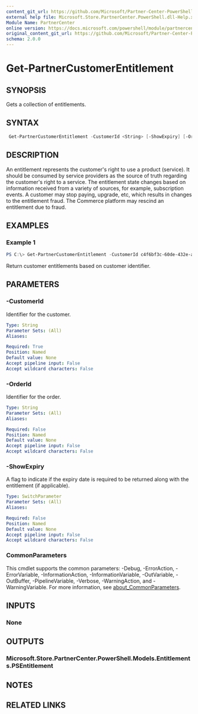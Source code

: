 ```yaml
---
content_git_url: https://github.com/Microsoft/Partner-Center-PowerShell/blob/master/docs/help/Get-PartnerCustomerEntitlement.md
external help file: Microsoft.Store.PartnerCenter.PowerShell.dll-Help.xml
Module Name: PartnerCenter
online version: https://docs.microsoft.com/powershell/module/partnercenter/Get-PartnerCustomerEntitlement
original_content_git_url: https://github.com/Microsoft/Partner-Center-PowerShell/blob/master/docs/help/Get-PartnerCustomerEntitlement.md
schema: 2.0.0
---
```


# Get-PartnerCustomerEntitlement

## SYNOPSIS
Gets a collection of entitlements.

## SYNTAX

```powershell
 Get-PartnerCustomerEntitlement -CustomerId <String> [-ShowExpiry] [-OrderId <String>] [<CommonParameters>]
```

## DESCRIPTION
An entitlement represents the customer's right to use a product (service). It should be consumed by service providers as the source of truth regarding the customer's right to a service. The entitlement state changes based on information received from a variety of sources, for example, subscription events. A customer may stop paying, upgrade, etc, which results in changes to the entitlement fraud. The Commerce platform may rescind an entitlement due to fraud.

## EXAMPLES

### Example 1
```powershell
PS C:\> Get-PartnerCustomerEntitlement -CustomerId c4f6bf3c-60de-432e-a3ec-20bcc5b26ec2
```

Return customer entitlements based on customer identifier.

## PARAMETERS

### -CustomerId
Identifier for the customer.

```yaml
Type: String
Parameter Sets: (All)
Aliases:

Required: True
Position: Named
Default value: None
Accept pipeline input: False
Accept wildcard characters: False
```

### -OrderId
Identifier for the order.

```yaml
Type: String
Parameter Sets: (All)
Aliases:

Required: False
Position: Named
Default value: None
Accept pipeline input: False
Accept wildcard characters: False
```

### -ShowExpiry
A flag to indicate if the expiry date is required to be returned along with the entitlement (if applicable).

```yaml
Type: SwitchParameter
Parameter Sets: (All)
Aliases:

Required: False
Position: Named
Default value: None
Accept pipeline input: False
Accept wildcard characters: False
```

### CommonParameters
This cmdlet supports the common parameters: -Debug, -ErrorAction, -ErrorVariable, -InformationAction, -InformationVariable, -OutVariable, -OutBuffer, -PipelineVariable, -Verbose, -WarningAction, and -WarningVariable. For more information, see [about_CommonParameters](http://go.microsoft.com/fwlink/?LinkID=113216).

## INPUTS

### None

## OUTPUTS

### Microsoft.Store.PartnerCenter.PowerShell.Models.Entitlements.PSEntitlement

## NOTES

## RELATED LINKS
